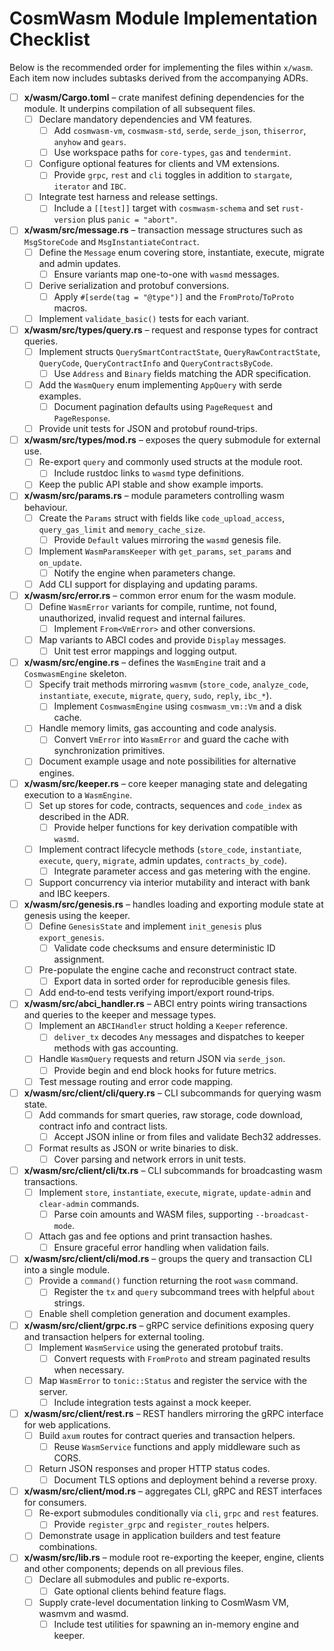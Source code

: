# CosmWasm Module Implementation Checklist

Below is the recommended order for implementing the files within `x/wasm`. Each item now includes subtasks derived from the accompanying ADRs.

- [ ] **x/wasm/Cargo.toml** – crate manifest defining dependencies for the module. It underpins compilation of all subsequent files.
  - [ ] Declare mandatory dependencies and VM features.
    - [ ] Add `cosmwasm-vm`, `cosmwasm-std`, `serde`, `serde_json`, `thiserror`, `anyhow` and `gears`.
    - [ ] Use workspace paths for `core-types`, `gas` and `tendermint`.
  - [ ] Configure optional features for clients and VM extensions.
    - [ ] Provide `grpc`, `rest` and `cli` toggles in addition to `stargate`, `iterator` and `IBC`.
  - [ ] Integrate test harness and release settings.
    - [ ] Include a `[[test]]` target with `cosmwasm-schema` and set `rust-version` plus `panic = "abort"`.

- [ ] **x/wasm/src/message.rs** – transaction message structures such as `MsgStoreCode` and `MsgInstantiateContract`.
  - [ ] Define the `Message` enum covering store, instantiate, execute, migrate and admin updates.
    - [ ] Ensure variants map one-to-one with `wasmd` messages.
  - [ ] Derive serialization and protobuf conversions.
    - [ ] Apply `#[serde(tag = "@type")]` and the `FromProto`/`ToProto` macros.
  - [ ] Implement `validate_basic()` tests for each variant.

- [ ] **x/wasm/src/types/query.rs** – request and response types for contract queries.
  - [ ] Implement structs `QuerySmartContractState`, `QueryRawContractState`, `QueryCode`, `QueryContractInfo` and `QueryContractsByCode`.
    - [ ] Use `Address` and `Binary` fields matching the ADR specification.
  - [ ] Add the `WasmQuery` enum implementing `AppQuery` with serde examples.
    - [ ] Document pagination defaults using `PageRequest` and `PageResponse`.
  - [ ] Provide unit tests for JSON and protobuf round‑trips.

- [ ] **x/wasm/src/types/mod.rs** – exposes the query submodule for external use.
  - [ ] Re-export `query` and commonly used structs at the module root.
    - [ ] Include rustdoc links to `wasmd` type definitions.
  - [ ] Keep the public API stable and show example imports.

- [ ] **x/wasm/src/params.rs** – module parameters controlling wasm behaviour.
  - [ ] Create the `Params` struct with fields like `code_upload_access`, `query_gas_limit` and `memory_cache_size`.
    - [ ] Provide `Default` values mirroring the `wasmd` genesis file.
  - [ ] Implement `WasmParamsKeeper` with `get_params`, `set_params` and `on_update`.
    - [ ] Notify the engine when parameters change.
  - [ ] Add CLI support for displaying and updating params.

- [ ] **x/wasm/src/error.rs** – common error enum for the wasm module.
  - [ ] Define `WasmError` variants for compile, runtime, not found, unauthorized, invalid request and internal failures.
    - [ ] Implement `From<VmError>` and other conversions.
  - [ ] Map variants to ABCI codes and provide `Display` messages.
    - [ ] Unit test error mappings and logging output.

- [ ] **x/wasm/src/engine.rs** – defines the `WasmEngine` trait and a `CosmwasmEngine` skeleton.
  - [ ] Specify trait methods mirroring `wasmvm` (`store_code`, `analyze_code`, `instantiate`, `execute`, `migrate`, `query`, `sudo`, `reply`, `ibc_*`).
    - [ ] Implement `CosmwasmEngine` using `cosmwasm_vm::Vm` and a disk cache.
  - [ ] Handle memory limits, gas accounting and code analysis.
    - [ ] Convert `VmError` into `WasmError` and guard the cache with synchronization primitives.
  - [ ] Document example usage and note possibilities for alternative engines.

- [ ] **x/wasm/src/keeper.rs** – core keeper managing state and delegating execution to a `WasmEngine`.
  - [ ] Set up stores for code, contracts, sequences and `code_index` as described in the ADR.
    - [ ] Provide helper functions for key derivation compatible with `wasmd`.
  - [ ] Implement contract lifecycle methods (`store_code`, `instantiate`, `execute`, `query`, `migrate`, admin updates, `contracts_by_code`).
    - [ ] Integrate parameter access and gas metering with the engine.
  - [ ] Support concurrency via interior mutability and interact with bank and IBC keepers.

- [ ] **x/wasm/src/genesis.rs** – handles loading and exporting module state at genesis using the keeper.
  - [ ] Define `GenesisState` and implement `init_genesis` plus `export_genesis`.
    - [ ] Validate code checksums and ensure deterministic ID assignment.
  - [ ] Pre-populate the engine cache and reconstruct contract state.
    - [ ] Export data in sorted order for reproducible genesis files.
  - [ ] Add end‑to‑end tests verifying import/export round‑trips.

- [ ] **x/wasm/src/abci_handler.rs** – ABCI entry points wiring transactions and queries to the keeper and message types.
  - [ ] Implement an `ABCIHandler` struct holding a `Keeper` reference.
    - [ ] `deliver_tx` decodes `Any` messages and dispatches to keeper methods with gas accounting.
  - [ ] Handle `WasmQuery` requests and return JSON via `serde_json`.
    - [ ] Provide begin and end block hooks for future metrics.
  - [ ] Test message routing and error code mapping.

- [ ] **x/wasm/src/client/cli/query.rs** – CLI subcommands for querying wasm state.
  - [ ] Add commands for smart queries, raw storage, code download, contract info and contract lists.
    - [ ] Accept JSON inline or from files and validate Bech32 addresses.
  - [ ] Format results as JSON or write binaries to disk.
    - [ ] Cover parsing and network errors in unit tests.

- [ ] **x/wasm/src/client/cli/tx.rs** – CLI subcommands for broadcasting wasm transactions.
  - [ ] Implement `store`, `instantiate`, `execute`, `migrate`, `update-admin` and `clear-admin` commands.
    - [ ] Parse coin amounts and WASM files, supporting `--broadcast-mode`.
  - [ ] Attach gas and fee options and print transaction hashes.
    - [ ] Ensure graceful error handling when validation fails.

- [ ] **x/wasm/src/client/cli/mod.rs** – groups the query and transaction CLI into a single module.
  - [ ] Provide a `command()` function returning the root `wasm` command.
    - [ ] Register the `tx` and `query` subcommand trees with helpful `about` strings.
  - [ ] Enable shell completion generation and document examples.

- [ ] **x/wasm/src/client/grpc.rs** – gRPC service definitions exposing query and transaction helpers for external tooling.
  - [ ] Implement `WasmService` using the generated protobuf traits.
    - [ ] Convert requests with `FromProto` and stream paginated results when necessary.
  - [ ] Map `WasmError` to `tonic::Status` and register the service with the server.
    - [ ] Include integration tests against a mock keeper.

- [ ] **x/wasm/src/client/rest.rs** – REST handlers mirroring the gRPC interface for web applications.
  - [ ] Build `axum` routes for contract queries and transaction helpers.
    - [ ] Reuse `WasmService` functions and apply middleware such as CORS.
  - [ ] Return JSON responses and proper HTTP status codes.
    - [ ] Document TLS options and deployment behind a reverse proxy.

- [ ] **x/wasm/src/client/mod.rs** – aggregates CLI, gRPC and REST interfaces for consumers.
  - [ ] Re-export submodules conditionally via `cli`, `grpc` and `rest` features.
    - [ ] Provide `register_grpc` and `register_routes` helpers.
  - [ ] Demonstrate usage in application builders and test feature combinations.

- [ ] **x/wasm/src/lib.rs** – module root re-exporting the keeper, engine, clients and other components; depends on all previous files.
  - [ ] Declare all submodules and public re-exports.
    - [ ] Gate optional clients behind feature flags.
  - [ ] Supply crate-level documentation linking to CosmWasm VM, wasmvm and wasmd.
    - [ ] Include test utilities for spawning an in-memory engine and keeper.
